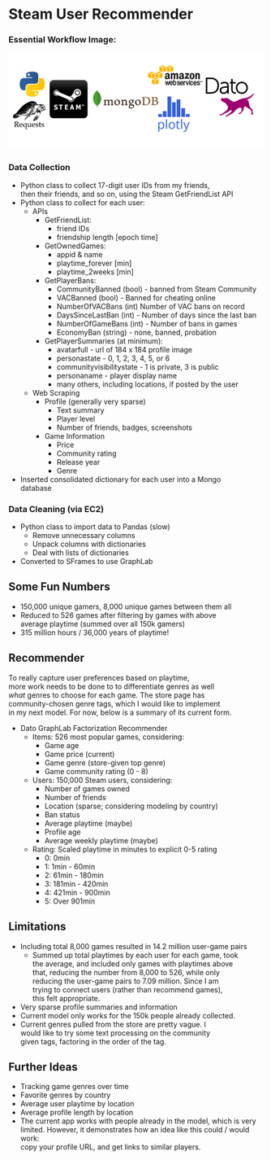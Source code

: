 # Steam User Recommender

### Essential Workflow Image:
![img](/images/flow.png)

### Data Collection
* Python class to collect 17-digit user IDs from my friends,  
then their friends, and so on, using the Steam GetFriendList API  
* Python class to collect for each user:
  * APIs
    * GetFriendList:
      * friend IDs
      * friendship length [epoch time]
    * GetOwnedGames:
      * appid & name
      * playtime_forever [min]
      * playtime_2weeks [min]
    * GetPlayerBans:
      * CommunityBanned (bool) - banned from Steam Community
      * VACBanned (bool) - Banned for cheating online
      * NumberOfVACBans (int) Number of VAC bans on record
      * DaysSinceLastBan (int) - Number of days since the last ban
      * NumberOfGameBans (int) - Number of bans in games
      * EconomyBan (string) - none, banned, probation
    * GetPlayerSummaries (at minimum):
      * avatarfull - url of 184 x 184 profile image
      * personastate - 0, 1, 2, 3, 4, 5, or 6
      * communityvisibilitystate - 1 is private, 3 is public
      * personaname - player display name
      * many others, including locations, if posted by the user
  * Web Scraping
    * Profile (generally very sparse)
      * Text summary
      * Player level
      * Number of friends, badges, screenshots
    * Game Information
      * Price
      * Community rating
      * Release year
      * Genre
* Inserted consolidated dictionary for each user into a Mongo  
  database


### Data Cleaning (via EC2)
* Python class to import data to Pandas (slow)
  * Remove unnecessary columns
  * Unpack columns with dictionaries
  * Deal with lists of dictionaries
* Converted to SFrames to use GraphLab

## Some Fun Numbers
* 150,000 unique gamers, 8,000 unique games between them all
* Reduced to 526 games after filtering by games with above  
average playtime (summed over all 150k gamers)
* 315 million hours / 36,000 years of playtime!

## Recommender
To really capture user preferences based on playtime,  
more work needs to be done to to differentiate genres as well  
*what* genres to choose for each game. The store page has  
community-chosen genre tags, which I would like to implement  
in my next model. For now, below is a summary of its current form.
* Dato GraphLab Factorization Recommender
  * Items: 526 most popular games, considering:
    * Game age
    * Game price (current)
    * Game genre (store-given top genre)
    * Game community rating (0 - 8)
  * Users: 150,000 Steam users, considering:
    * Number of games owned
    * Number of friends
    * Location (sparse; considering modeling by country)
    * Ban status
    * Average playtime (maybe)
    * Profile age
    * Average weekly playtime (maybe)
  * Rating: Scaled playtime in minutes to explicit 0-5 rating
    * 0: 0min
    * 1: 1min - 60min
    * 2: 61min - 180min
    * 3: 181min - 420min
    * 4: 421min - 900min
    * 5: Over 901min

## Limitations
* Including total 8,000 games resulted in 14.2 million user-game pairs
  * Summed up total playtimes by each user for each game, took  
  the average, and included only games with playtimes above  
  that, reducing the number from 8,000 to 526, while only   
  reducing the user-game pairs to 7.09 million. Since I am  
  trying to connect users (rather than recommend games),  
  this felt appropriate.
* Very sparse profile summaries and information
* Current model only works for the 150k people already collected.  
* Current genres pulled from the store are pretty vague. I  
would like to try some text processing on the community  
given tags, factoring in the order of the tag.

## Further Ideas
* Tracking game genres over time
* Favorite genres by country
* Average user playtime by location
* Average profile length by location
* The current app works with people already in the model, which is very  
limited. However, it demonstrates how an idea like this could / would work:  
copy your profile URL, and get links to similar players.
